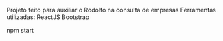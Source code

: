 Projeto feito para auxiliar o Rodolfo na consulta de empresas
Ferramentas utilizadas: 
ReactJS
Bootstrap

npm start
